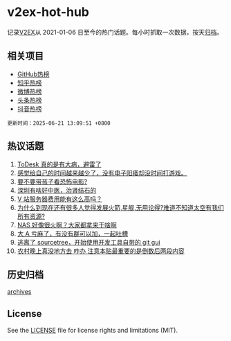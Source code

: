 # v2ex-hot-hub

 记录[V2EX](https://www.v2ex.com/)从 2021-01-06 日至今的热门话题。每小时抓取一次数据，按天[归档](archives)。
 
 ## 相关项目

- [GitHub热榜](https://github.com/snaildev/github-hot-hub)
- [知乎热榜](https://github.com/snaildev/zhihu-hot-hub)
- [微博热榜](https://github.com/snaildev/weibo-hot-hub)
- [头条热榜](https://github.com/snaildev/toutiao-hot-hub)
- [抖音热榜](https://github.com/snaildev/douyin-hot-hub)


 `更新时间：2025-06-21 13:09:51 +0800`

## 热议话题

1. [ToDesk 真的是有大病，避雷了](https://www.v2ex.com/t/1139905)
1. [感觉给自己的时间越来越少了，没有电子阳痿却没时间打游戏。](https://www.v2ex.com/t/1139911)
1. [要不要带孩子看恐怖电影?](https://www.v2ex.com/t/1139950)
1. [深圳有啥好中医，治肾结石的](https://www.v2ex.com/t/1139983)
1. [V 站服务器费用能有这么高吗？](https://www.v2ex.com/t/1139988)
1. [为什么到现在还有很多人觉得发展火箭,星舰,无用论得?难道不知道太空有我们所有资源?](https://www.v2ex.com/t/1139945)
1. [NAS 好像很火啊？大家都拿来干啥啊](https://www.v2ex.com/t/1139899)
1. [大 A 亏麻了，有没有群可以加，一起吐槽](https://www.v2ex.com/t/1139913)
1. [逃离了 sourcetree，开始使用开发工具自带的 git gui](https://www.v2ex.com/t/1139926)
1. [农村晚上真没地方去 咋办 注意本贴最重要的是倒数后两段内容](https://www.v2ex.com/t/1140028)

## 历史归档

[archives](archives)

## License

See the [LICENSE](LICENSE) file for license rights and limitations (MIT).
